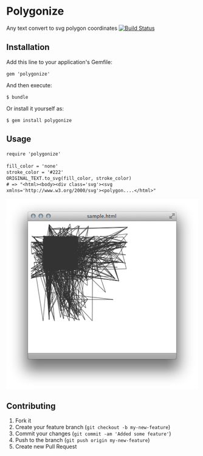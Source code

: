 # Polygonize

Any text convert to svg polygon coordinates
[![Build Status](https://secure.travis-ci.org/CloudifySource/cloudify.png)](http://travis-ci.org/milligramme/polygonize)

## Installation

Add this line to your application's Gemfile:

    gem 'polygonize'

And then execute:

    $ bundle

Or install it yourself as:

    $ gem install polygonize

## Usage

    require 'polygonize'
	
	fill_color = 'none'
	stroke_color = '#222'
	ORIGINAL_TEXT.to_svg(fill_color, stroke_color)
	# => "<html><body><div class='svg'><svg xmlns='http://www.w3.org/2000/svg'><polygon....</html>"

  ![Svg](examples/svg.png)

## Contributing

1. Fork it
2. Create your feature branch (`git checkout -b my-new-feature`)
3. Commit your changes (`git commit -am 'Added some feature'`)
4. Push to the branch (`git push origin my-new-feature`)
5. Create new Pull Request
